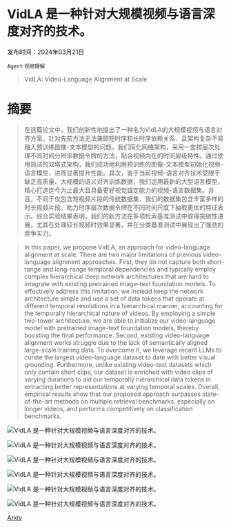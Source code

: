 # VidLA 是一种针对大规模视频与语言深度对齐的技术。

发布时间：2024年03月21日

`Agent` `视频理解`

> VidLA: Video-Language Alignment at Scale

# 摘要

> 在这篇论文中，我们创新性地提出了一种名为VidLA的大规模视频与语言对齐方案。针对先前方法无法兼顾短时序和长时序依赖关系、且架构复杂不易融入预训练图像-文本模型的问题，我们简化网络架构，采用一套按层次处理不同时间分辨率数据令牌的方法，贴合视频内在的时间层级特性。通过使用简洁的双塔式架构，我们成功地利用预训练的图像-文本模型初始化视频-语言模型，进而显著提升性能。其次，鉴于当前视频-语言对齐技术受限于缺乏高质量、大规模的语义对齐训练数据，我们运用最新的大型语言模型，精心打造迄今为止最大且具备更好视觉锚定能力的视频-语言数据集。并且，不同于仅包含短视频片段的传统数据集，我们的数据集包含丰富多样的时长视频片段，助力时序层次数据令牌在不同时间尺度下抽取更优的特征表示。综合实验结果表明，我们的新方法在多项检索基准测试中取得突破性进展，尤其在处理较长视频时效果显著，并在分类基准测试中展现出了强劲的竞争实力。

> In this paper, we propose VidLA, an approach for video-language alignment at scale. There are two major limitations of previous video-language alignment approaches. First, they do not capture both short-range and long-range temporal dependencies and typically employ complex hierarchical deep network architectures that are hard to integrate with existing pretrained image-text foundation models. To effectively address this limitation, we instead keep the network architecture simple and use a set of data tokens that operate at different temporal resolutions in a hierarchical manner, accounting for the temporally hierarchical nature of videos. By employing a simple two-tower architecture, we are able to initialize our video-language model with pretrained image-text foundation models, thereby boosting the final performance. Second, existing video-language alignment works struggle due to the lack of semantically aligned large-scale training data. To overcome it, we leverage recent LLMs to curate the largest video-language dataset to date with better visual grounding. Furthermore, unlike existing video-text datasets which only contain short clips, our dataset is enriched with video clips of varying durations to aid our temporally hierarchical data tokens in extracting better representations at varying temporal scales. Overall, empirical results show that our proposed approach surpasses state-of-the-art methods on multiple retrieval benchmarks, especially on longer videos, and performs competitively on classification benchmarks.

![VidLA 是一种针对大规模视频与语言深度对齐的技术。](../../../paper_images/2403.14870/x1.png)

![VidLA 是一种针对大规模视频与语言深度对齐的技术。](../../../paper_images/2403.14870/x2.png)

![VidLA 是一种针对大规模视频与语言深度对齐的技术。](../../../paper_images/2403.14870/x3.png)

![VidLA 是一种针对大规模视频与语言深度对齐的技术。](../../../paper_images/2403.14870/x4.png)

![VidLA 是一种针对大规模视频与语言深度对齐的技术。](../../../paper_images/2403.14870/x5.png)

![VidLA 是一种针对大规模视频与语言深度对齐的技术。](../../../paper_images/2403.14870/x6.png)

[Arxiv](https://arxiv.org/abs/2403.14870)